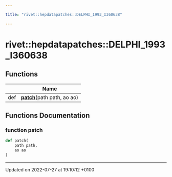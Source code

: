```yaml
---

title: "rivet::hepdatapatches::DELPHI_1993_I360638"

---
```


# rivet::hepdatapatches::DELPHI_1993_I360638



## Functions

|                | Name           |
| -------------- | -------------- |
| def | **[patch](http://example.org/namespaces/namespacerivet_1_1hepdatapatches_1_1delphi__1993__i360638/#function-patch)**(path path, ao ao) |


## Functions Documentation

### function patch

```python
def patch(
    path path,
    ao ao
)
```






-------------------------------

Updated on 2022-07-27 at 19:10:12 +0100